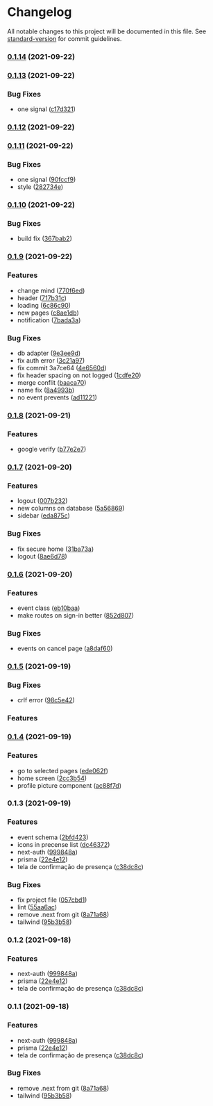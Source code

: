 # Changelog

All notable changes to this project will be documented in this file. See [standard-version](https://github.com/conventional-changelog/standard-version) for commit guidelines.

### [0.1.14](https://github.com/mokkapps/changelog-generator-demo/compare/v0.1.13...v0.1.14) (2021-09-22)

### [0.1.13](https://github.com/mokkapps/changelog-generator-demo/compare/v0.1.12...v0.1.13) (2021-09-22)


### Bug Fixes

* one signal ([c17d321](https://github.com/mokkapps/changelog-generator-demo/commits/c17d321a247124b22c3ae3ed7c36a60f2e991233))

### [0.1.12](https://github.com/mokkapps/changelog-generator-demo/compare/v0.1.11...v0.1.12) (2021-09-22)

### [0.1.11](https://github.com/mokkapps/changelog-generator-demo/compare/v0.1.10...v0.1.11) (2021-09-22)


### Bug Fixes

* one signal ([90fccf9](https://github.com/mokkapps/changelog-generator-demo/commits/90fccf9621adcea673db977f552f2c4a564ac6df))
* style ([282734e](https://github.com/mokkapps/changelog-generator-demo/commits/282734e7c72be13652f6c29d3a8ff9534b5fc69c))

### [0.1.10](https://github.com/mokkapps/changelog-generator-demo/compare/v0.1.9...v0.1.10) (2021-09-22)


### Bug Fixes

* build fix ([367bab2](https://github.com/mokkapps/changelog-generator-demo/commits/367bab2a8dc4eca58e561f3aada45b9fee095d13))

### [0.1.9](https://github.com/mokkapps/changelog-generator-demo/compare/v0.1.8...v0.1.9) (2021-09-22)


### Features

* change mind ([770f6ed](https://github.com/mokkapps/changelog-generator-demo/commits/770f6ed13f0bdd6129bd0372e14cd0d22becf225))
* header ([717b31c](https://github.com/mokkapps/changelog-generator-demo/commits/717b31c6efa74c694b29d6ff670f9b1e50ed9d4e))
* loading ([6c86c90](https://github.com/mokkapps/changelog-generator-demo/commits/6c86c9027c3093abb057c928d208b20dffde9088))
* new pages ([c8ae1db](https://github.com/mokkapps/changelog-generator-demo/commits/c8ae1db05dba11846ef50ae96b087de981a1bb8f))
* notification ([7bada3a](https://github.com/mokkapps/changelog-generator-demo/commits/7bada3a8174ee449138ed9dbda92388bbc8089f7))


### Bug Fixes

* db adapter ([9e3ee9d](https://github.com/mokkapps/changelog-generator-demo/commits/9e3ee9dc388ab2cffc8097bda65a718a229e7757))
* fix auth error ([3c21a97](https://github.com/mokkapps/changelog-generator-demo/commits/3c21a97cfa915b8a78208d5c58b6fe82e37914cb))
* fix commit 3a7ce64 ([4e6560d](https://github.com/mokkapps/changelog-generator-demo/commits/4e6560d7c8a2b3a2db860277aa4b35909dbe09c6))
* fix header spacing on not logged ([1cdfe20](https://github.com/mokkapps/changelog-generator-demo/commits/1cdfe20d030664c0c8f95efaa48f69e78f2f76fa))
* merge conflit ([baaca70](https://github.com/mokkapps/changelog-generator-demo/commits/baaca70954186ffa01e25dbc70e498e1b59d9a72))
* name fix ([8a4993b](https://github.com/mokkapps/changelog-generator-demo/commits/8a4993b8014c6c3d71b08cce89318e3ab0725e31))
* no event prevents ([ad11221](https://github.com/mokkapps/changelog-generator-demo/commits/ad11221cf5ed95d95825c1e2d4dd00d5688fcd8c))

### [0.1.8](https://github.com/mokkapps/changelog-generator-demo/compare/v0.1.7...v0.1.8) (2021-09-21)

### Features

- google verify ([b77e2e7](https://github.com/mokkapps/changelog-generator-demo/commits/b77e2e782df1e2782308501d1578c66d96d5e13b))

### [0.1.7](https://github.com/mokkapps/changelog-generator-demo/compare/v0.1.6...v0.1.7) (2021-09-20)

### Features

- logout ([007b232](https://github.com/mokkapps/changelog-generator-demo/commits/007b23222cc5078921ad2e3258a075e39a30db9b))
- new columns on database ([5a56869](https://github.com/mokkapps/changelog-generator-demo/commits/5a56869bd9f6a4847824366e67b896b5d61094e0))
- sidebar ([eda875c](https://github.com/mokkapps/changelog-generator-demo/commits/eda875c7bb2d1b14e85602256baa8f29621033c2))

### Bug Fixes

- fix secure home ([31ba73a](https://github.com/mokkapps/changelog-generator-demo/commits/31ba73a4d2208bff663ba4d5359dbc8257d70564))
- logout ([8ae6d78](https://github.com/mokkapps/changelog-generator-demo/commits/8ae6d78703678ce172456532178652d33f1f00f7))

### [0.1.6](https://github.com/mokkapps/changelog-generator-demo/compare/v0.1.5...v0.1.6) (2021-09-20)

### Features

- event class ([eb10baa](https://github.com/mokkapps/changelog-generator-demo/commits/eb10baada0b328a4527edc4512242f46581aa197))
- make routes on sign-in better ([852d807](https://github.com/mokkapps/changelog-generator-demo/commits/852d807fa0315a7fa32edaac046e95239b348733))

### Bug Fixes

- events on cancel page ([a8daf60](https://github.com/mokkapps/changelog-generator-demo/commits/a8daf60d9709c65e978fec185a6cf4a768f96e01))

### [0.1.5](https://github.com/mokkapps/changelog-generator-demo/compare/v0.1.4...v0.1.5) (2021-09-19)

### Bug Fixes

- crlf error ([98c5e42](https://github.com/mokkapps/changelog-generator-demo/commits/98c5e4281c36985fbe7daca749b2827da0739fd0))

### Features

### [0.1.4](https://github.com/mokkapps/changelog-generator-demo/compare/v0.1.3...v0.1.4) (2021-09-19)

### Features

- go to selected pages ([ede062f](https://github.com/mokkapps/changelog-generator-demo/commits/ede062f1cd802ed79185b19eb1b0d031d5b2e766))
- home screen ([2cc3b54](https://github.com/mokkapps/changelog-generator-demo/commits/2cc3b544e7ea964135bebd3d50fbb1911f4e22a4))
- profile picture component ([ac88f7d](https://github.com/mokkapps/changelog-generator-demo/commits/ac88f7ddb21cc09853a3cb11a369f6a348886b77))

### 0.1.3 (2021-09-19)

### Features

- event schema ([2bfd423](https://github.com/mokkapps/changelog-generator-demo/commits/2bfd423055dfe234f737b205b48f4189d86aba12))
- icons in precense list ([dc46372](https://github.com/mokkapps/changelog-generator-demo/commits/dc4637206ae4db28483f52e14e709f55bf706a7f))
- next-auth ([999848a](https://github.com/mokkapps/changelog-generator-demo/commits/999848aecacec4d5fcadc7eb45ba72ff16db7221))
- prisma ([22e4e12](https://github.com/mokkapps/changelog-generator-demo/commits/22e4e1213353ed882645e2da6bbefcc81e79efa2))
- tela de confirmação de presença ([c38dc8c](https://github.com/mokkapps/changelog-generator-demo/commits/c38dc8cb6ce544d179ce3f565aa7b54a0a534eef))

### Bug Fixes

- fix project file ([057cbd1](https://github.com/mokkapps/changelog-generator-demo/commits/057cbd1681bf7d3d44cd6dd7f5b4d92b4d348a79))
- lint ([55aa6ac](https://github.com/mokkapps/changelog-generator-demo/commits/55aa6ace491e41619f4aa9bed4bad810af3ccb74))
- remove .next from git ([8a71a68](https://github.com/mokkapps/changelog-generator-demo/commits/8a71a6819d2b651973104c30c5a433bdf3947365))
- tailwind ([95b3b58](https://github.com/mokkapps/changelog-generator-demo/commits/95b3b58302fb25ee98513a9abd2fd07461dc464f))

### 0.1.2 (2021-09-18)

### Features

- next-auth ([999848a](https://github.com/mokkapps/changelog-generator-demo/commits/999848aecacec4d5fcadc7eb45ba72ff16db7221))
- prisma ([22e4e12](https://github.com/mokkapps/changelog-generator-demo/commits/22e4e1213353ed882645e2da6bbefcc81e79efa2))
- tela de confirmação de presença ([c38dc8c](https://github.com/mokkapps/changelog-generator-demo/commits/c38dc8cb6ce544d179ce3f565aa7b54a0a534eef))

### 0.1.1 (2021-09-18)

### Features

- next-auth ([999848a](https://github.com/mokkapps/changelog-generator-demo/commits/999848aecacec4d5fcadc7eb45ba72ff16db7221))
- prisma ([22e4e12](https://github.com/mokkapps/changelog-generator-demo/commits/22e4e1213353ed882645e2da6bbefcc81e79efa2))
- tela de confirmação de presença ([c38dc8c](https://github.com/mokkapps/changelog-generator-demo/commits/c38dc8cb6ce544d179ce3f565aa7b54a0a534eef))

### Bug Fixes

- remove .next from git ([8a71a68](https://github.com/mokkapps/changelog-generator-demo/commits/8a71a6819d2b651973104c30c5a433bdf3947365))
- tailwind ([95b3b58](https://github.com/mokkapps/changelog-generator-demo/commits/95b3b58302fb25ee98513a9abd2fd07461dc464f))
